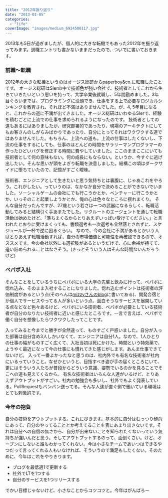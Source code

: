 ```yaml
---
title: "2012年振り返り"
date: "2013-01-05"
categories:
  - "life"
coverImage: "images/medium_6924500117.jpg"
---
```


2013年も5日が過ぎましたが、個人的に大きな転機でもあった2012年を振り返ってみます。退職エントリも書かないままだったので、ついでに書いておきます。

### 前職〜転職

2012年の大きな転機というのはオージス総研からpaperboy&co.に転職したことです。
オージス総研はSIerの中で技術色が強い会社で、技術者としてこれから生きていきたいという思いを持って、大学卒業後就職し、5年間勤めました。3年目ぐらいまでは、プログラミングに没頭でき、仕事をする上で必要なロジカルシンキングを教育され、それほど不満はありませんでした。が、4, 5年目になると、これからの道に不満が出てきました。オージス総研はいわゆるSIerで、経験を積むごとに上流での仕事を求められるようになったのです。
技術者としての道もあるにはありましたが、研究部署的であったり、現場のアーキテクトにしてもお客さんのしがらみばかりであったり、自分にとってそれはワクワクする道ではありませんでした。もちろん、上流への道も。上流の仕事はしたくないし、下流の仕事をするにしても、仕事のほとんどの時間をサラリーマンプログラマーの作ったひどいバグを修正する時間に費やしていました。ここのままここにいても技術者として何の意味もない。何の成長にもならない。というか、今すぐに逃げ出したい。そんな思いが頭をよぎり転職を決意しました。結構この頃はダークサイドに堕ちていたので、記憶がすごく曖昧。

技術者、エンジニアとして生きたいと思う気持ちとは裏腹に、じゃあこれをやろう。これがしたい。っていうのは、なかなか自分で決めることができないでいました。ソーシャルゲームの会社にでも行こうかとか、ベンチャーに行こうかとか、いっそのこと起業しようかとか、俺の心は色々なところに揺れまくり。
そんな自分だったんですが、27歳という若さは一つの武器になるらしく、転職活動してみると結構引く手あまたでした。リクルートのエージェントを通して転職活動は始めたけど、「落ちまくるからとりあえずいっぱい受けてください。」と言われたとおりに受けまくっても、書類選考も一次選考も全然落とされずに、スケジュールが一杯で逆に困るぐらい。
なので、今の会社に不満があるとかいう人はとりあえず転職活動すれば、自分の市場価値と可能性を再確認できるので、オススメです。今の会社以外にも選択肢があるというだけで、心に余裕が持てて、追い詰められることはなさそう。(きっとそういう人はそんな時間ないんだろうけど)

### ペパボ入社

そんなことをしているうちにペパボにいる大学の先輩と飲みに行って、ペパボに惚れ込み、そのまま入社することになりました。惚れ込むポイントは技術者の評価制度があるという点(そのへんは[mizzyさんのblog](http://mizzy.org/blog/2012/12/31/1/)に書いてある)、開発合宿とか個人でサービスやってる人が多いという点、面白そうなサービスを展開している点などなど色々あるけど、ペパボにいる技術者、ペパボが必要としている技術者が自分のなりたい技術者に近いと感じたところです。一言で言えば、ペパボで働く自分を想像したらワクワクしたってことです。

入ってみると今までと勝手が全然違って、ものすごく戸惑いました。自分が入った部署は自分含め3人しかいなくて、エンジニアは自分1人。なので、1人ひとりの仕事の幅がものすごく広くて、入社当初は死にかけた。時間という特効薬で、ようやく最近になって今の仕事にも慣れてきた感じがします。あんま仕事できてないけど。
入って一番よかったなと思うのは、社内外でも有名な技術者が社内にいるっていうこと。なぜかというと、目指すべき姿が手の届くところにいて、更にはそういう人たちが普段からどういう意識、姿勢でいるのかを見ることでそこへの道も見えてくるから。
有名な技術者はいろんな人達がいるけど、とりあえずアウトプットがすごい。社内の勉強会も多いし、社外でもよく発表している。PullRequestもバンバン送ってる。そんな人達が直ぐ側で働いている環境はとても刺激的です。

### 今年の抱負

自分の技術をアウトプットする。これに尽きます。基本的に自分はむっつり傾向にあって、自分のやってることとか考えてることを表にあまり出さないです。それは自分への自信の無さから、自分が出来ないことを知られたくないっていう気持ちが強いんだと思う。そしてアウトプットするのって、面倒くさい。けど、オープンにしないと誰もわかってくれない。今は小さなチームであいつはできるやつだって言ってくれる人もいなければ、そういうので満足もしたくない。そのために、今年はこれをやりきります。

- ブログを最低週1で更新する
- 社外でLTを1つする
- 自分のサービスを1つリリースする

でかい目標じゃないけど、小さなことからコツコツと。今年はがんばろー
